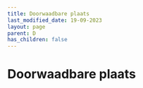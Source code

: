 ```yaml
---
title: Doorwaadbare plaats
last_modified_date: 19-09-2023
layout: page
parent: D
has_children: false
---
```


Doorwaadbare plaats
===================

